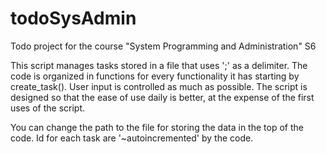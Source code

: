 # todoSysAdmin
Todo project for the course "System Programming and Administration" S6

This script manages tasks stored in a file that uses ';' as a delimiter.
The code is organized in functions for every functionality it has starting by create_task().
User input is controlled as much as possible.
The script is designed so that the ease of use daily is better, at the expense of the first uses of the script.

You can change the path to the file for storing the data in the top of the code.
Id for each task are '~autoincremented' by the code.
